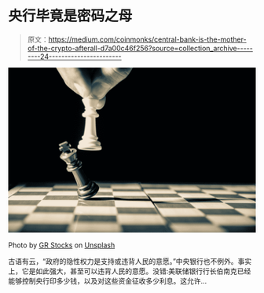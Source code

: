 # 央行毕竟是密码之母

> 原文：<https://medium.com/coinmonks/central-bank-is-the-mother-of-the-crypto-afterall-d7a00c46f256?source=collection_archive---------24----------------------->

![](img/35af64a1eab60bf05ecad07efab551ba.png)

Photo by [GR Stocks](https://unsplash.com/@grstocks?utm_source=medium&utm_medium=referral) on [Unsplash](https://unsplash.com?utm_source=medium&utm_medium=referral)

古语有云，“政府的隐性权力是支持或违背人民的意愿。”中央银行也不例外。事实上，它是如此强大，甚至可以违背人民的意愿。没错:美联储银行行长伯南克已经能够控制央行印多少钱，以及对这些资金征收多少利息。这允许…